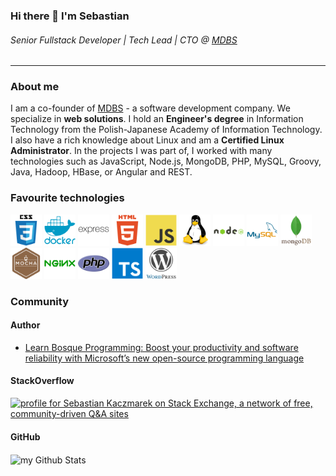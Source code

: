 ### Hi there 👋 I'm Sebastian
###### Senior Fullstack Developer | Tech Lead | CTO @ [MDBS](https://mdbootstrap.com/services/)

---

### About me
I am a co-founder of [MDBS](https://mdbootstrap.com/services/) - a software development company. We specialize in **web solutions**. I hold an **Engineer's degree** in Information Technology from the Polish-Japanese Academy of Information Technology. I also have a rich knowledge about Linux and am a **Certified Linux Administrator**. In the projects I was part of, I worked with many technologies such as JavaScript, Node.js, MongoDB, PHP, MySQL, Groovy, Java, Hadoop, HBase, or Angular and REST.

### Favourite technologies
<p align=left>
<img src="https://github.com/devicons/devicon/blob/master/icons/css3/css3-original-wordmark.svg" width=50 height=50/>
<img src="https://github.com/devicons/devicon/blob/master/icons/docker/docker-plain-wordmark.svg" width=50 height=50/>
<img src="https://github.com/devicons/devicon/blob/master/icons/express/express-original-wordmark.svg" width=50 height=50/>
<img src="https://github.com/devicons/devicon/blob/master/icons/html5/html5-plain-wordmark.svg" width=50 height=50/>
<img src="https://github.com/devicons/devicon/blob/master/icons/javascript/javascript-original.svg" width=50 height=50/>
<img src="https://github.com/devicons/devicon/blob/master/icons/linux/linux-original.svg" width=50 height=50/>
<img src="https://github.com/devicons/devicon/blob/master/icons/nodejs/nodejs-original-wordmark.svg" width=50 height=50/>
<img src="https://github.com/devicons/devicon/blob/master/icons/mysql/mysql-original-wordmark.svg" width=50 height=50/>
<img src="https://github.com/devicons/devicon/blob/master/icons/mongodb/mongodb-original-wordmark.svg" width=50 height=50/>
<img src="https://github.com/devicons/devicon/blob/master/icons/mocha/mocha-plain.svg" width=50 height=50/>
<img src="https://github.com/devicons/devicon/blob/master/icons/nginx/nginx-original.svg" width=50 height=50/>
<img src="https://github.com/devicons/devicon/blob/master/icons/php/php-original.svg" width=50 height=50/>
<img src="https://github.com/devicons/devicon/blob/master/icons/typescript/typescript-original.svg" width=50 height=50/>
<img src="https://github.com/devicons/devicon/blob/master/icons/wordpress/wordpress-original.svg" width=50 height=50/>
</p>

### Community

#### Author
- [Learn Bosque Programming: Boost your productivity and software reliability with Microsoft’s new open-source programming language](https://www.packtpub.com/programming/learn-bosque-programming) 

#### StackOverflow
<a href="https://stackexchange.com/users/8992458/sebastian-kaczmarek"><img src="https://stackexchange.com/users/flair/8992458.png" width="208" height="58" alt="profile for Sebastian Kaczmarek on Stack Exchange, a network of free, community-driven Q&amp;A sites" title="profile for Sebastian Kaczmarek on Stack Exchange, a network of free, community-driven Q&amp;A sites" /></a>

#### GitHub
<img align="center" src="https://github-readme-stats.vercel.app/api?username=catchmareck&include_all_commits=true&count_private=true&show_icons=true&line_height=20&title_color=2B5BBD&icon_color=1124BB&text_color=A1A1A1&bg_color=0,000000,130F40" alt="my Github Stats"/>
